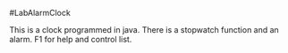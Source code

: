 #LabAlarmClock

This is a clock programmed in java. There is a stopwatch function and an alarm. 
F1 for help and control list. 
